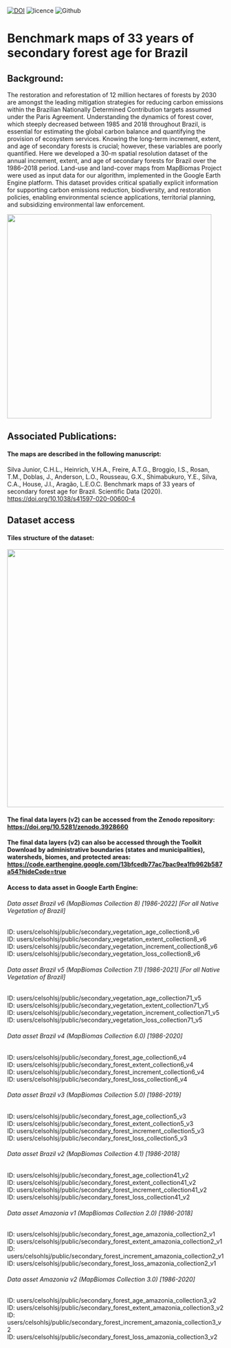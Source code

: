 [![DOI](https://zenodo.org/badge/doi/10.5281/zenodo.3928660.svg)](http://dx.doi.org/10.5281/zenodo.3928660)
![licence](https://img.shields.io/badge/Licence-GPL--3-blue.svg)
![Github](https://img.shields.io/badge/Github-5.0.0-green.svg)

# Benchmark maps of 33 years of secondary forest age for Brazil

## Background:
The restoration and reforestation of 12 million hectares of forests by 2030 are amongst the leading mitigation strategies for reducing carbon emissions within the Brazilian Nationally Determined Contribution targets assumed under the Paris Agreement. Understanding the dynamics of forest cover, which steeply decreased between 1985 and 2018 throughout Brazil, is essential for estimating the global carbon balance and quantifying the provision of ecosystem services. Knowing the long-term increment, extent, and age of secondary forests is crucial; however, these variables are poorly quantified. Here we developed a 30-m spatial resolution dataset of the annual increment, extent, and age of secondary forests for Brazil over the 1986–2018 period. Land-use and land-cover maps from MapBiomas Project were used as input data for our algorithm, implemented in the Google Earth Engine platform. This dataset provides critical spatially explicit information for supporting carbon emissions reduction, biodiversity, and restoration policies, enabling environmental science applications, territorial planning, and subsidizing environmental law enforcement.

<img src="https://drive.google.com/uc?export=view&id=14V3whfA9IqoZIvs4SbOjiYszlNK8GVvZ" width="475">

## Associated Publications:
#### The maps are described in the following manuscript:
Silva Junior, C.H.L., Heinrich, V.H.A., Freire, A.T.G., Broggio, I.S., Rosan, T.M., Doblas, J., Anderson, L.O., Rousseau, G.X., Shimabukuro, Y.E., Silva, C.A., House, J.I., Aragão, L.E.O.C. Benchmark maps of 33 years of secondary forest age for Brazil. Scientific Data (2020). https://doi.org/10.1038/s41597-020-00600-4

## Dataset access
#### Tiles structure of the dataset:
<img src="https://drive.google.com/uc?export=view&id=1l_M7XnboV8dcwBfOxnianpdt9sV6Mcpv" width="600">

#### The final data layers (v2) can be accessed from the Zenodo repository: https://doi.org/10.5281/zenodo.3928660

#### The final data layers (v2) can also be accessed through the Toolkit Download by administrative boundaries (states and municipalities), watersheds, biomes, and protected areas: https://code.earthengine.google.com/13bfcedb77ac7bac9ea1fb962b587a54?hideCode=true

#### Access to data asset in Google Earth Engine:
###### Data asset Brazil v6 (MapBiomas Collection 8) [1986-2022] [For all Native Vegetation of Brazil]
ID: users/celsohlsj/public/secondary_vegetation_age_collection8_v6<br />
ID: users/celsohlsj/public/secondary_vegetation_extent_collection8_v6<br />
ID: users/celsohlsj/public/secondary_vegetation_increment_collection8_v6<br />
ID: users/celsohlsj/public/secondary_vegetation_loss_collection8_v6
###### Data asset Brazil v5 (MapBiomas Collection 7.1) [1986-2021] [For all Native Vegetation of Brazil]
ID: users/celsohlsj/public/secondary_vegetation_age_collection71_v5<br />
ID: users/celsohlsj/public/secondary_vegetation_extent_collection71_v5<br />
ID: users/celsohlsj/public/secondary_vegetation_increment_collection71_v5<br />
ID: users/celsohlsj/public/secondary_vegetation_loss_collection71_v5
###### Data asset Brazil v4 (MapBiomas Collection 6.0) [1986-2020]
ID: users/celsohlsj/public/secondary_forest_age_collection6_v4<br />
ID: users/celsohlsj/public/secondary_forest_extent_collection6_v4<br />
ID: users/celsohlsj/public/secondary_forest_increment_collection6_v4<br />
ID: users/celsohlsj/public/secondary_forest_loss_collection6_v4
###### Data asset Brazil v3 (MapBiomas Collection 5.0) [1986-2019]
ID: users/celsohlsj/public/secondary_forest_age_collection5_v3<br />
ID: users/celsohlsj/public/secondary_forest_extent_collection5_v3<br />
ID: users/celsohlsj/public/secondary_forest_increment_collection5_v3<br />
ID: users/celsohlsj/public/secondary_forest_loss_collection5_v3
###### Data asset Brazil v2 (MapBiomas Collection 4.1) [1986-2018]
ID: users/celsohlsj/public/secondary_forest_age_collection41_v2<br />
ID: users/celsohlsj/public/secondary_forest_extent_collection41_v2<br />
ID: users/celsohlsj/public/secondary_forest_increment_collection41_v2<br />
ID: users/celsohlsj/public/secondary_forest_loss_collection41_v2
###### Data asset Amazonia v1 (MapBiomas Collection 2.0) [1986-2018]
ID: users/celsohlsj/public/secondary_forest_age_amazonia_collection2_v1<br />
ID: users/celsohlsj/public/secondary_forest_extent_amazonia_collection2_v1<br />
ID: users/celsohlsj/public/secondary_forest_increment_amazonia_collection2_v1<br />
ID: users/celsohlsj/public/secondary_forest_loss_amazonia_collection2_v1


###### Data asset Amazonia v2 (MapBiomas Collection 3.0) [1986-2020]
ID: users/celsohlsj/public/secondary_forest_age_amazonia_collection3_v2<br />
ID: users/celsohlsj/public/secondary_forest_extent_amazonia_collection3_v2<br />
ID: users/celsohlsj/public/secondary_forest_increment_amazonia_collection3_v2<br />
ID: users/celsohlsj/public/secondary_forest_loss_amazonia_collection3_v2
